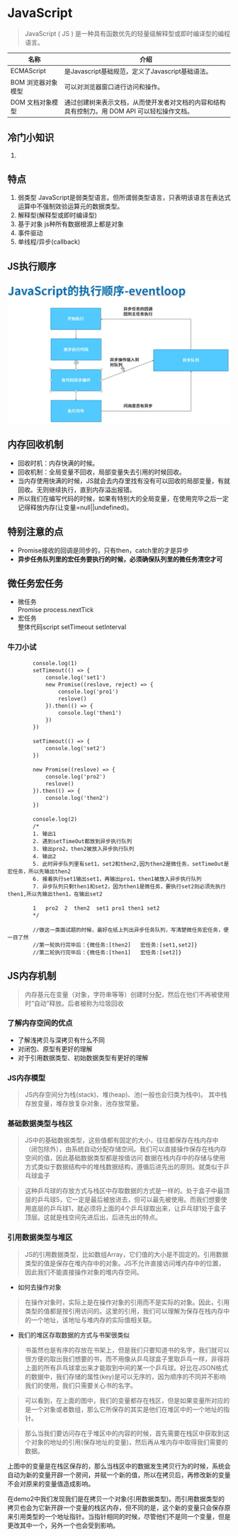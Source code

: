 # JavaScript
> JavaScript ( JS ) 是一种具有函数优先的轻量级解释型或即时编译型的编程语言。

|名称|介绍|
|--	|--	|
|ECMAScript|是Javascript基础规范，定义了Javascript基础语法。|
|BOM 浏览器对象模型|可以对浏览器窗口进行访问和操作。|
|DOM 文档对象模型|通过创建树来表示文档，从而使开发者对文档的内容和结构具有控制力。用 DOM API 可以轻松操作文档。|

## 冷门小知识
1.  

## 特点
1.  弱类型
    JavaScript是弱类型语言。但所谓弱类型语言，只表明该语言在表达式运算中不强制效验运算元的数据类型。
2.  解释型(解释型或即时编译型)
3.  基于对象
    js种所有数据根源上都是对象
4.  事件驱动
5.  单线程/异步(callback)

## JS执行顺序
<img src="/assets/img/jsOrder.jpg" width="600" height="auto" align="middle" />  

## 内存回收机制
- 回收时机：内存快满的时候。
- 回收机制：全局变量不回收，局部变量失去引用的时候回收。  
- 当内存使用快满的时候，JS就会去内存里找有没有可以回收的局部变量，有就回收。无则继续执行，直到内存溢出报错。
- 所以我们在编写代码的时候，如果有特别大的全局变量，在使用完毕之后一定记得释放内存(让变量=null||undefined)。


## 特别注意的点
- Promise接收的回调是同步的，只有then，catch里的才是异步
- **异步任务队列里的宏任务要执行的时候，必须确保队列里的微任务清空才可**

## 微任务宏任务
- 微任务    
Promise process.nextTick
- 宏任务  
整体代码script setTimeout setInterval

### 牛刀小试
```
        console.log(1)                          
        setTimeout(() => {                     
            console.log('set1')
            new Promise((reslove, reject) => {
                console.log('pro1')
                reslove()
            }).then(() => {
                console.log('then1')
            })
        })

        setTimeout(() => {                     
            console.log('set2')
        })

        new Promise((reslove) => {              
            console.log('pro2')
            reslove()
        }).then(() => {
            console.log('then2')
        })

        console.log(2)
        /*
        1. 输出1 
        2. 遇到setTimeOut都放到异步执行队列
        3. 输出pro2，then2被放入异步执行队列
        4. 输出2
        5. 此时异步队列里有set1，set2和then2,因为then2是微任务，setTimeOut是宏任务，所以先输出then2
        6. 接着执行set1输出set1，再输出pro1，then1被放入异步执行队列
        7. 异步队列只剩then1和set2，因为then1是微任务，要执行set2则必须先执行then1,所以先输出then1，在输出set2

        1   pro2  2  then2  set1 pro1 then1 set2
        */

        //做这一类面试题的时候，最好在纸上列出异步任务队列，写清楚微任务宏任务，便一目了然
        //第一轮执行完毕后：{微任务:[then2]   宏任务:[set1,set2]}
        //第二轮执行完毕后：{微任务:[then1]   宏任务:[set2]}
```

## JS内存机制
> 内存基元在变量（对象，字符串等等）创建时分配，然后在他们不再被使用时“自动”释放。后者被称为垃圾回收

### 了解内存空间的优点

* 了解浅拷贝与深拷贝有什么不同
* 对闭包、原型有更好的理解
* 对于引用数据类型、初始数据类型有更好的理解

### JS内存模型

> JS内存空间分为栈(stack)、堆(heap)、池(一般也会归类为栈中)。 其中栈存放变量，堆存放复杂对象，池存放常量。

### 基础数据类型与栈区

> JS中的基础数据类型，这些值都有固定的大小，往往都保存在栈内存中（闭包除外），由系统自动分配存储空间。我们可以直接操作保存在栈内存空间的值，因此基础数据类型都是按值访问 数据在栈内存中的存储与使用方式类似于数据结构中的堆栈数据结构，遵循后进先出的原则。就类似于乒乓球盒子



> 这种乒乓球的存放方式与栈区中存取数据的方式是一样的。处于盒子中最顶层的乒乓球5，它一定是最后被放进去，但可以最先被使用。而我们想要使用底层的乒乓球1，就必须将上面的4个乒乓球取出来，让乒乓球1处于盒子顶层。这就是栈空间先进后出，后进先出的特点。

### 引用数据类型与堆区

> JS的引用数据类型，比如数组Array，它们值的大小是不固定的。引用数据类型的值是保存在堆内存中的对象。JS不允许直接访问堆内存中的位置，因此我们不能直接操作对象的堆内存空间。

* 如何去操作对象
> 在操作对象时，实际上是在操作对象的引用而不是实际的对象。因此，引用类型的值都是按引用访问的。这里的引用，我们可以理解为保存在栈内存中的一个地址，该地址与堆内存的实际值相关联。 

* 我们的堆区存取数据的方式与书架很类似
> 书虽然也是有序的存放在书架上，但是我们只要知道书的名字，我们就可以很方便的取出我们想要的书，而不用像从乒乓球盒子里取乒乓一样，非得将上面的所有乒乓球拿出来才能取到中间的某一个乒乓球。好比在JSON格式的数据中，我们存储的属性(key)是可以无序的，因为顺序的不同并不影响我们的使用，我们只需要关心书的名字。



> 可以看到，在上面的图中，我们的变量都存在栈区，但是如果变量所对应的是一个对象或者数组，那么它所保存的其实是他们在堆区中的一个地址的指针。



> 那么当我们要访问存在于堆区中的内容的时候，首先需要在栈区中获取到这个对象的地址的引用(保存地址的变量)，然后再从堆内存中取得我们需要的数据。




 上图中的变量是在栈区保存的，那么当栈区中的数据发生拷贝行为的时候，系统会自动为新的变量开辟一个房间，并赋一个新的值，所以在拷贝后，再修改新的变量不会对原来的变量值造成影响。






在demo2中我们发现我们是在拷贝一个对象(引用数据类型)。而引用数据类型的拷贝也会为它新开辟一个变量的栈区内存，但不同的是，这个新的变量只会保存原来引用类型的一个地址指针。当指针相同的时候，尽管他们不是同一个变量，但是更改其中一个，另外一个也会受到影响。


